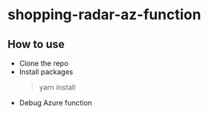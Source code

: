 # shopping-radar-az-function

## How to use
- Clone the repo
- Install packages
  > yarn install
- Debug Azure function 
